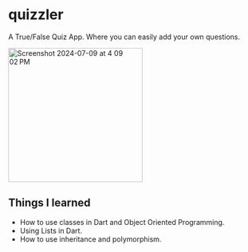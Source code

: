# quizzler
<p>A True/False Quiz App. Where you can easily add your own questions.</p>
<img width="269" alt="Screenshot 2024-07-09 at 4 09 02 PM" src="https://github.com/carson-keilitz/quizzler/assets/113474140/60917b55-7c19-4a3c-9cf5-5a7f7c5c0482">


## Things I learned

- How to use classes in Dart and Object Oriented Programming.
- Using Lists in Dart.
- How to use inheritance and polymorphism.


